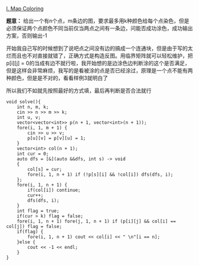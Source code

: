 [I. Map Coloring](https://codeforces.com/gym/100488/problem/I?__cf_chl_tk=4.CQybNR5PpxasNBj5ez5FDguhoOV_q0ac2V7aS92HY-1759157221-1.0.1.1-8EwleBb6KEluvHPwkSiSHDyUqV6O423_iID23KjMbQ4)

**题意：** 给出一个有n个点，m条边的图，要求最多用k种颜色给每个点染色，但是必须保证两个点颜色不同当前仅当两点之间有一条边，问能否成功涂色，成功输出方案，否则输出-1

开始我自己写的时候想到了说吧点之间没有边的搞成一个连通块，但是由于写的太烂而且也不对直接就错了，正确方式是构造反图。用临界矩阵就可以轻松维护，把p[i][j] = 0的当成有边不就行啦，我开始想的是边涂色边判断涂的这个是否满足，但是这样会非常麻烦，我写的是看被涂的点是否已经涂过，原理是一个点不能有两种颜色，但是是不对的，看看样例3就明白了

所以我们不如就先按照最好的方式填，最后再判断是否合法就行

```cpp[]
void solve(){
    int n, m, k;
    cin >> n >> m >> k;
    int u, v;
    vector<vector<int>> p(n + 1, vector<int>(n + 1));
    fore(i, 1, m + 1) {
        cin >> u >> v;
        p[u][v] = p[v][u] = 1;
    }
    vector<int> col(n + 1);
    int cur = 0;
    auto dfs = [&](auto &&dfs, int s) -> void
    {
        col[s] = cur;
        fore(i, 1, n + 1) if (!p[s][i] && !col[i]) dfs(dfs, i);
    };
    fore(i, 1, n + 1) {
        if(col[i]) continue;
        cur++;
        dfs(dfs, i);
    }
    int flag = true;
    if(cur > k) flag = false;
    fore(i, 1, n + 1) fore(j, 1, n + 1) if (p[i][j] && col[i] == col[j]) flag = false;
    if(flag) {
        fore(i, 1, n + 1) cout << col[i] << " \n"[i == n];
    }else {
        cout << -1 << endl;
    }
}
```

